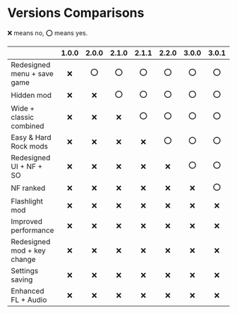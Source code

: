 # Versions Comparisons

:x: means no, :o: means yes.

|                             |1.0.0|2.0.0|2.1.0|2.1.1|2.2.0|3.0.0|3.0.1|3.1.0|3.1.1|4.0.0|4.0.1|4.1.0|
|             ---             |:---:|:---:|:---:|:---:|:---:|:---:|:---:|:---:|:---:|:---:|:---:|:---:|
| Redesigned menu + save game | :x: | :o: | :o: | :o: | :o: | :o: | :o: | :o: | :o: | :o: | :o: | :o: |
|         Hidden mod          | :x: | :x: | :o: | :o: | :o: | :o: | :o: | :o: | :o: | :o: | :o: | :o: |
|   Wide + classic combined   | :x: | :x: | :x: | :o: | :o: | :o: | :o: | :o: | :o: | :o: | :o: | :o: |
|    Easy & Hard Rock mods    | :x: | :x: | :x: | :x: | :o: | :o: | :o: | :o: | :o: | :o: | :o: | :o: |
|   Redesigned UI + NF + SO   | :x: | :x: | :x: | :x: | :x: | :o: | :o: | :o: | :o: | :o: | :o: | :o: |
|          NF ranked          | :x: | :x: | :x: | :x: | :x: | :x: | :o: | :o: | :o: | :o: | :o: | :o: |
|       Flashlight mod        | :x: | :x: | :x: | :x: | :x: | :x: | :x: | :o: | :o: | :o: | :o: | :o: |
|    Improved performance     | :x: | :x: | :x: | :x: | :x: | :x: | :x: | :x: | :o: | :o: | :o: | :o: |
| Redesigned mod + key change | :x: | :x: | :x: | :x: | :x: | :x: | :x: | :x: | :x: | :o: | :o: | :o: |
|       Settings saving       | :x: | :x: | :x: | :x: | :x: | :x: | :x: | :x: | :x: | :x: | :o: | :o: |
|     Enhanced FL + Audio     | :x: | :x: | :x: | :x: | :x: | :x: | :x: | :x: | :x: | :x: | :x: | :o: |
